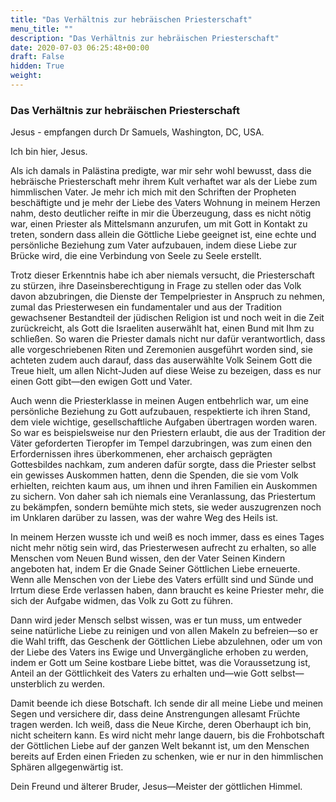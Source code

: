 ```yaml
---
title: "Das Verhältnis zur hebräischen Priesterschaft"
menu_title: ""
description: "Das Verhältnis zur hebräischen Priesterschaft"
date: 2020-07-03 06:25:48+00:00
draft: False
hidden: True
weight:
---
```

### Das Verhältnis zur hebräischen Priesterschaft

Jesus - empfangen durch Dr Samuels, Washington, DC, USA.

Ich bin hier, Jesus.

Als ich damals in Palästina predigte, war mir sehr wohl bewusst, dass die hebräische Priesterschaft mehr ihrem Kult verhaftet war als der Liebe zum himmlischen Vater. Je mehr ich mich mit den Schriften der Propheten beschäftigte und je mehr der Liebe des Vaters Wohnung in meinem Herzen nahm, desto deutlicher reifte in mir die Überzeugung, dass es nicht nötig war, einen Priester als Mittelsmann anzurufen, um mit Gott in Kontakt zu treten, sondern dass allein die Göttliche Liebe geeignet ist, eine echte und persönliche Beziehung zum Vater aufzubauen, indem diese Liebe zur Brücke wird, die eine Verbindung von Seele zu Seele erstellt.

Trotz dieser Erkenntnis habe ich aber niemals versucht, die Priesterschaft zu stürzen, ihre Daseinsberechtigung in Frage zu stellen oder das Volk davon abzubringen, die Dienste der Tempelpriester in Anspruch zu nehmen, zumal das Priesterwesen ein fundamentaler und aus der Tradition gewachsener Bestandteil der jüdischen Religion ist und noch weit in die Zeit zurückreicht, als Gott die Israeliten auserwählt hat, einen Bund mit Ihm zu schließen. So waren die Priester damals nicht nur dafür verantwortlich, dass alle vorgeschriebenen Riten und Zeremonien ausgeführt worden sind, sie achteten zudem auch darauf, dass das auserwählte Volk Seinem Gott die Treue hielt, um allen Nicht-Juden auf diese Weise zu bezeigen, dass es nur einen Gott gibt—den ewigen Gott und Vater.

Auch wenn die Priesterklasse in meinen Augen entbehrlich war, um eine persönliche Beziehung zu Gott aufzubauen, respektierte ich ihren Stand, dem viele wichtige, gesellschaftliche Aufgaben übertragen worden waren. So war es beispielsweise nur den Priestern erlaubt, die aus der Tradition der Väter geforderten Tieropfer im Tempel darzubringen, was zum einen den Erfordernissen ihres überkommenen, eher archaisch geprägten Gottesbildes nachkam, zum anderen dafür sorgte, dass die Priester selbst ein gewisses Auskommen hatten, denn die Spenden, die sie vom Volk erhielten, reichten kaum aus, um ihnen und ihren Familien ein Auskommen zu sichern. Von daher sah ich niemals eine Veranlassung, das Priestertum zu bekämpfen, sondern bemühte mich stets, sie weder auszugrenzen noch im Unklaren darüber zu lassen, was der wahre Weg des Heils ist.

In meinem Herzen wusste ich und weiß es noch immer, dass es eines Tages nicht mehr nötig sein wird, das Priesterwesen aufrecht zu erhalten, so alle Menschen vom Neuen Bund wissen, den der Vater Seinen Kindern angeboten hat, indem Er die Gnade Seiner Göttlichen Liebe erneuerte. Wenn alle Menschen von der Liebe des Vaters erfüllt sind und Sünde und Irrtum diese Erde verlassen haben, dann braucht es keine Priester mehr, die sich der Aufgabe widmen, das Volk zu Gott zu führen.  

Dann wird jeder Mensch selbst wissen, was er tun muss, um entweder seine natürliche Liebe zu reinigen und von allen Makeln zu befreien—so er die Wahl trifft, das Geschenk der Göttlichen Liebe abzulehnen, oder um von der Liebe des Vaters ins Ewige und Unvergängliche erhoben zu werden, indem er Gott um Seine kostbare Liebe bittet, was die Voraussetzung ist, Anteil an der Göttlichkeit des Vaters zu erhalten und—wie Gott selbst—unsterblich zu werden.

Damit beende ich diese Botschaft. Ich sende dir all meine Liebe und meinen Segen und versichere dir, dass deine Anstrengungen allesamt Früchte tragen werden. Ich weiß, dass die Neue Kirche, deren Oberhaupt ich bin, nicht scheitern kann. Es wird nicht mehr lange dauern, bis die Frohbotschaft der Göttlichen Liebe auf der ganzen Welt bekannt ist, um den Menschen bereits auf Erden einen Frieden zu schenken, wie er nur in den himmlischen Sphären allgegenwärtig ist.

Dein Freund und älterer Bruder, Jesus—Meister der göttlichen Himmel.
